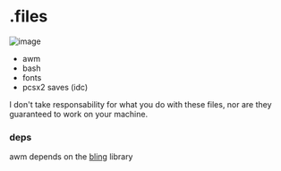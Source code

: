 # .files
![image](https://github.com/deceptionfalls/dotfiles/assets/127806743/aae822f2-2c9f-493b-94ae-8f2366d168bd)

- awm
- bash
- fonts
- pcsx2 saves (idc)

I don't take responsability for what you do with these files, nor are they guaranteed to work on your machine.

### deps
awm depends on the [bling](https://blingcorp.github.io/bling/#/) library
